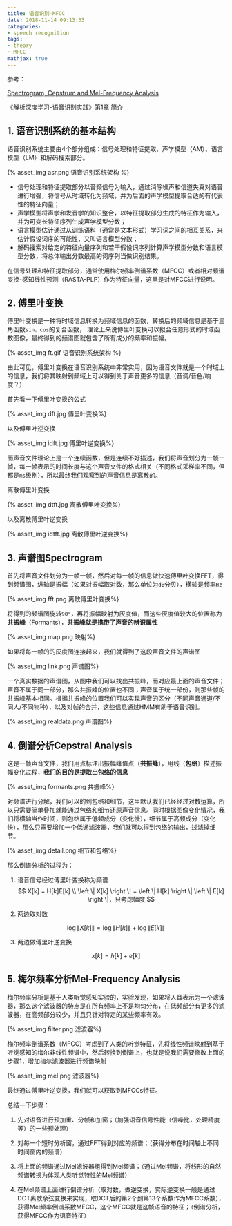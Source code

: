 ```yaml
---
title: 语音识别-MFCC
date: 2018-11-14 09:13:33
categories:
- speech recognition
tags:
- theory
- MFCC
mathjax: true
---
```


参考：

[Spectrogram, Cepstrum and Mel-Frequency Analysis](http://www.speech.cs.cmu.edu/15-492/slides/03_mfcc.pdf)

《解析深度学习-语音识别实践》第1章 简介

## 1. 语音识别系统的基本结构

语音识别系统主要由4个部分组成：信号处理和特征提取、声学模型（AM）、语言模型（LM）和解码搜索部分。

{% asset_img asr.png 语音识别系统架构 %}

* 信号处理和特征提取部分以音频信号为输入，通过消除噪声和信道失真对语音进行增强，将信号从时域转化为频域，并为后面的声学模型提取合适的有代表性的特征向量；
* 声学模型将声学和发音学的知识整合，以特征提取部分生成的特征作为输入，并为可变长特征序列生成声学模型分数；
* 语言模型估计通过从训练语料（通常是文本形式）学习词之间的相互关系，来估计假设词序的可能性，又叫语言模型分数；
* 解码搜索对给定的特征向量序列和若干假设词序列计算声学模型分数和语言模型分数，将总体输出分数最高的词序列当做识别结果。

在信号处理和特征提取部分，通常使用梅尔频率倒谱系数（MFCC）或者相对频谱变换-感知线性预测（RASTA-PLP）作为特征向量，这里是对MFCC进行说明。

<!-- more -->

## 2. 傅里叶变换

傅里叶变换是一种将时域信息转换为频域信息的函数，转换后的频域信息是基于三角函数`sin，cos`的复合函数，
理论上来说傅里叶变换可以拟合任意形式的时域函数图像，最终得到的频谱图就包含了所有成分的频率和振幅。

<!-- ![](2018-11-14-语音识别-MFCC/ft.gif) -->
{% asset_img ft.gif 语音识别系统架构 %}

由此可见，傅里叶变换在语音识别系统中非常实用，因为语音文件就是一个时域上的信息，我们将其映射到频域上可以得到关于声音更多的信息（音调/音色/响度？）

首先看一下傅里叶变换的公式

{% asset_img dft.jpg 傅里叶变换%}

以及傅里叶逆变换

{% asset_img idft.jpg 傅里叶逆变换%}

而声音文件理论上是一个连续函数，但是连续不好描述，我们将声音划分为一帧一帧，每一帧表示的时间长度与这个声音文件的格式相关（不同格式采样率不同，但都是`ms`级别），所以最终我们观察到的声音信息是离散的。

离散傅里叶变换

{% asset_img dtft.jpg 离散傅里叶变换%}

以及离散傅里叶逆变换

{% asset_img idtft.jpg 离散傅里叶逆变换%}

## 3. 声谱图Spectrogram

首先将声音文件划分为一帧一帧，然后对每一帧的信息做快速傅里叶变换FFT，得到频谱图，纵轴是振幅（如果对振幅取对数，那么单位为`dB`分贝），横轴是频率`Hz`

{% asset_img fft.png 离散傅里叶变换%}

将得到的频谱图旋转`90°`，再将振幅映射为灰度值，而这些灰度值较大的位置称为**共振峰**（Formants），**共振峰就是携带了声音的辨识属性**

{% asset_img map.png 映射%}

如果将每一帧的的灰度图连接起来，我们就得到了这段声音文件的声谱图

{% asset_img link.png 声谱图%}

一个真实数据的声谱图，从图中我们可以找出共振峰，而对应最上面的声音文件；声音不属于同一部分，那么共振峰的位置也不同；声音属于统一部份，则那些帧的共振峰基本相同。根据共振峰的位置我们可以实现声音的区分（不同声音通道/不同人/不同物种），以及对帧的合并，这些信息通过HMM有助于语音识别。

{% asset_img realdata.png 声谱图%}

## 4. 倒谱分析Cepstral Analysis

这是一帧声音文件，我们用点标注出振幅峰值点（**共振峰**），用线（**包络**）描述振幅变化过程，**我们的目的是提取出包络的信息**

{% asset_img formants.png 共振峰%}

对频谱进行分解，我们可以的到包络和细节，这里默认我们已经经过对数运算，所以只需要简单叠加就能通过包络和细节还原声音信息。同时根据图像变化情况，我们将横轴当作时间，则包络属于低频成分（变化慢），细节属于高频成分（变化快），那么只需要增加一个低通滤波器，我们就可以得到包络的输出，过滤掉细节。

{% asset_img detail.png 细节和包络%}

那么倒谱分析的过程为：

1. 语音信号经过傅里叶变换称为频谱
$$
X[k] = H[k]E[k]
\\
\left \| X[k] \right \| = \left \| H[k] \right \| \left \| E[k] \right \|，只考虑幅度
$$

2. 两边取对数

$$
\log{\left \| X[k] \right \|} = \log{\left \| H[k] \right \|} + \log{\left \| E[k] \right \|}
$$

3. 两边做傅里叶逆变换

$$
x[k] = h[k] + e[k]
$$

## 5. 梅尔频率分析Mel-Frequency Analysis

梅尔频率分析是基于人类听觉感知实验的，实验发现，如果将人耳表示为一个滤波器，那么这个滤波器的特点是在所有频率上不是均匀分布，在低频部分有更多的滤波器，在高频部分较少，并且只针对特定的某些频率有效。

{% asset_img filter.png 滤波器%}

梅尔频率倒谱系数（MFCC）考虑到了人类的听觉特征，先将线性频谱映射到基于听觉感知的梅尔非线性频谱中，然后转换到倒谱上，也就是说我们需要修改上面的步骤1，增加梅尔滤波器进行频谱映射

{% asset_img mel.png 滤波器%}

最终通过傅里叶逆变换，我们就可以获取到MFCCs特征。

总结一下步骤：

1. 先对语音进行预加重、分帧和加窗；（加强语音信号性能（信噪比，处理精度等）的一些预处理）

2. 对每一个短时分析窗，通过FFT得到对应的频谱；（获得分布在时间轴上不同时间窗内的频谱）

3. 将上面的频谱通过Mel滤波器组得到Mel频谱；（通过Mel频谱，将线形的自然频谱转换为体现人类听觉特性的Mel频谱）

4. 在Mel频谱上面进行倒谱分析（取对数，做逆变换，实际逆变换一般是通过DCT离散余弦变换来实现，取DCT后的第2个到第13个系数作为MFCC系数），获得Mel频率倒谱系数MFCC，这个MFCC就是这帧语音的特征；（倒谱分析，获得MFCC作为语音特征）

